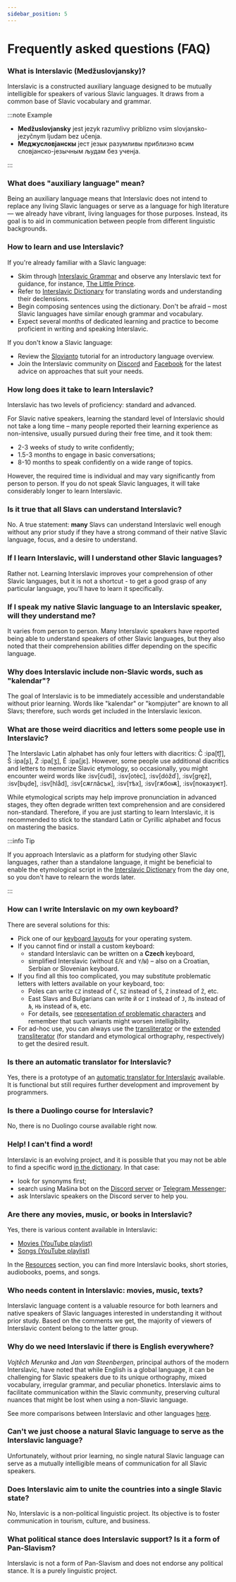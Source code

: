 ```yaml
---
sidebar_position: 5
---
```


# Frequently asked questions (FAQ)

### What is Interslavic (Medžuslovjansky)?

Interslavic is a constructed auxiliary language designed to be mutually intelligible for speakers of various Slavic languages. It draws from a common base of Slavic vocabulary and grammar.

:::note Example

* **Medžuslovjansky** jest jezyk razumlivy priblizno vsim slovjansko-jezyčnym ljudam bez učenja.
* **Меджусловјанскы** јест језык разумливы приблизно всим словјанско-језычным људам без ученја.

:::

### What does "auxiliary language" mean?

Being an auxiliary language means that Interslavic does not intend to replace any living Slavic languages or serve as a language for high literature — we already have vibrant, living languages for those purposes. Instead, its goal is to aid in communication between people from different linguistic backgrounds.

### How to learn and use Interslavic?

If you're already familiar with a Slavic language:
* Skim through [Interslavic Grammar][12] and observe any Interslavic text for guidance, for instance, [The Little Prince][8].
* Refer to [Interslavic Dictionary][1] for translating words and understanding their declensions.
* Begin composing sentences using the dictionary. Don't be afraid – most Slavic languages have similar enough grammar and vocabulary.
* Expect several months of dedicated learning and practice to become proficient in writing and speaking Interslavic.

If you don't know a Slavic language:
* Review the [Slovianto][13] tutorial for an introductory language overview.
* Join the Interslavic community on [Discord][3] and [Facebook][4] for the latest advice on approaches that suit your needs.

### How long does it take to learn Interslavic?

Interslavic has two levels of proficiency: standard and advanced.

For Slavic native speakers, learning the standard level of Interslavic should not take a long time – many people reported their learning experience as non-intensive, usually pursued during their free time, and it took them:

* 2-3 weeks of study to write confidently;
* 1.5-3 months to engage in basic conversations;
* 8-10 months to speak confidently on a wide range of topics.

However, the required time is individual and may vary significantly from person to person. If you do not speak Slavic languages, it will take considerably longer to learn Interslavic.

### Is it true that all Slavs can understand Interslavic?

No. A true statement: **many** Slavs can understand Interslavic well enough without any prior study if they have a strong command of their native Slavic language, focus, and a desire to understand.

### If I learn Interslavic, will I understand other Slavic languages?

Rather not. Learning Interslavic improves your comprehension of other Slavic languages, but it is not a shortcut - to get a good grasp of any particular language, you'll have to learn it specifically.

### If I speak my native Slavic language to an Interslavic speaker, will they understand me?

It varies from person to person. Many Interslavic speakers have reported being able to understand speakers of other Slavic languages, but they also noted that their comprehension abilities differ depending on the specific language. 

### Why does Interslavic include non-Slavic words, such as "kalendar"?

The goal of Interslavic is to be immediately accessible and understandable without prior learning. Words like "kalendar" or "kompjuter" are known to all Slavs; therefore, such words get included in the Interslavic lexicon.

### What are those weird diacritics and letters some people use in Interslavic?

The Interslavic Latin alphabet has only four letters with diacritics: Č :ipa[t͡ʃ], Š :ipa[ʂ], Ž :ipa[ʒ], Ě :ipa[jɛ]. However, some people use additional diacritics and letters to memorize Slavic etymology, so occasionally, you might encounter weird words like :isv[ćuđi], :isv[otėc], :isv[dȯžď], :isv[gręź], :isv[bųde], :isv[hlåd], :isv[сѫглӑсък], :isv[тѣх], :isv[гѫбоѭ], :isv[показуѥт].

While etymological scripts may help improve pronunciation in advanced stages, they often degrade written text comprehension and are considered non-standard. Therefore, if you are just starting to learn Interslavic, it is recommended to stick to the standard Latin or Cyrillic alphabet and focus on mastering the basics.

:::info Tip

If you approach Interslavic as a platform for studying other Slavic languages, rather than a standalone language, it might be beneficial to enable the etymological script in the [Interslavic Dictionary][1] from the day one, so you don't have to relearn the words later.

:::

### How can I write Interslavic on my own keyboard?

There are several solutions for this:

* Pick one of our [keyboard layouts][15] for your operating system.
* If you cannot find or install a custom keyboard:
  * standard Interslavic can be written on a **Czech** keyboard,
  * simplified Interslavic (without `Ě`/`Є` and `Y`/`Ы`) – also on a Croatian, Serbian or Slovenian keyboard.
* If you find all this too complicated, you may substitute problematic letters with letters available on your keyboard, too:
  * Poles can write `CZ` instead of `Č`, `SZ` instead of `Š`, `Ż` instead of `Ž`, etc.
  * East Slavs and Bulgarians can write `Й` or `І` instead of `J`, `ЛЬ` instead of `Љ`, `НЬ` instead of `Њ`, etc.
  * For details, see [representation of problematic characters][14] and remember that such variants might worsen intelligibility.
* For ad-hoc use, you can always use the [transliterator][6] or the [extended transliterator][7] (for standard and etymological orthography, respectively) to get the desired result.

### Is there an automatic translator for Interslavic?

Yes, there is a prototype of an [automatic translator for Interslavic][2] available. It is functional but still requires further development and improvement by programmers.

### Is there a Duolingo course for Interslavic?

No, there is no Duolingo course available right now.

### Help! I can't find a word!

Interslavic is an evolving project, and it is possible that you may not be able to find a specific word [in the dictionary][1]. In that case:
- look for synonyms first;
- search using Mašina bot on the [Discord server][3] or [Telegram Messenger][5];
- ask Interslavic speakers on the Discord server to help you.

### Are there any movies, music, or books in Interslavic?

Yes, there is various content available in Interslavic:
- [Movies (YouTube playlist)][9]
- [Songs (YouTube playlist)][10]

In the [Resources][16] section, you can find more Interslavic books, short stories, audiobooks, poems, and songs.

### Who needs content in Interslavic: movies, music, texts?

Interslavic language content is a valuable resource for both learners and native speakers of Slavic languages interested in understanding it without prior study. Based on the comments we get, the majority of viewers of Interslavic content belong to the latter group.

### Why do we need Interslavic if there is English everywhere?

_Vojtěch Merunka_ and _Jan van Steenbergen_, principal authors of the modern Interslavic, have noted that while English is a global language, it can be challenging for Slavic speakers due to its unique orthography, mixed vocabulary, irregular grammar, and peculiar phonetics. Interslavic aims to facilitate communication within the Slavic community, preserving cultural nuances that might be lost when using a non-Slavic language.

See more comparisons between Interslavic and other languages [here][11].

### Can't we just choose a natural Slavic language to serve as the Interslavic language?

Unfortunately, without prior learning, no single natural Slavic language can serve as a mutually intelligible means of communication for all Slavic speakers.

### Does Interslavic aim to unite the countries into a single Slavic state?

No, Interslavic is a non-political linguistic project. Its objective is to foster communication in tourism, culture, and business.

### What political stance does Interslavic support? Is it a form of Pan-Slavism?

Interslavic is not a form of Pan-Slavism and does not endorse any political stance. It is a purely linguistic project.

[1]: https://interslavic-dictionary.com/
[2]: https://huggingface.co/spaces/Salavat/Interslavic-Translator-NLLB200
[3]: https://discord.com/invite/n3saqm27QW/
[4]: https://www.facebook.com/groups/interslavic/
[5]: http://t.me/mashina_slovnik_bot
[6]: http://steen.free.fr/interslavic/transliterator.html
[7]: http://steen.free.fr/interslavic/transliterator_extended.html
[8]: http://steen.free.fr/interslavic/maly_princ.html
[9]: https://youtube.com/playlist?list=PLN7FF06VmIkkpWsnaRKitfJMx0Ngr8h-g
[10]: https://youtube.com/playlist?list=PL--S_Qi-XfGTs4Hpnukm4VyiymJJ5VZqF
[11]: ./language-comparison.md
[12]: ../grammar/index.md
[13]: ../simple-grammar/index.md
[14]: ../orthography.md#representation-of-problematic-characters
[15]: ../../resources/keyboards.md
[16]: ../../resources/index.md
